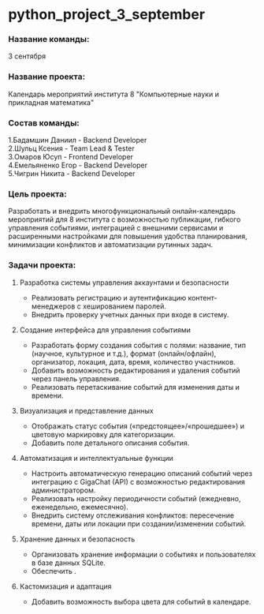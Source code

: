 # python_project_3_september
### Название команды: <br />
3 сентября <br />
### Название проекта: <br /> 
Календарь мероприятий  института 8 "Компьютерные науки и прикладная математика" <br />

### Состав команды: <br />
  1.Бадамшин Даниил - Backend Developer <br />
  2.Шульц Ксения - Team Lead & Tester <br />
  3.Омаров Юсуп - Frontend Developer <br />
  4.Емельяненко Егор - Backend Developer <br />
  5.Чигрин Никита - Backend Developer <br />
  
### Цель проекта:  <br />
Разработать и внедрить многофункциональный онлайн-календарь мероприятий для 8 института с возможностью публикации, гибкого управления событиями, интеграцией с внешними сервисами и расширенными настройками для повышения удобства планирования, минимизации конфликтов и автоматизации рутинных задач.

### Задачи проекта: <br />

1. Разработка системы управления аккаунтами и безопасности  
   - Реализовать регистрацию и аутентификацию контент-менеджеров с хешированием паролей.  
   - Внедрить проверку учетных данных при входе в систему.  

2. Создание интерфейса для управления событиями  
   - Разработать форму создания события с полями: название, тип (научное, культурное и т.д.), формат (онлайн/офлайн), организатор, локация, дата, время, количество участников.  
   - Добавить возможность редактирования и удаления событий через панель управления.  
   - Реализовать перетаскивание событий для изменения даты и времени.  

3. Визуализация и представление данных  
   - Отображать статус события («предстоящее»/«прошедшее») и цветовую маркировку для категоризации.  
   - Добавить поле детального описания события.  

4. Автоматизация и интеллектуальные функции 
   - Настроить автоматическую генерацию описаний событий через интеграцию с GigaChat (API) с возможностью редактирования администратором.  
   - Реализовать настройку периодичности событий (ежедневно, еженедельно, ежемесячно).  
   - Внедрить систему отслеживания конфликтов: пересечение времени, даты или локации при создании/изменении событий.  

5. Хранение данных и безопасность  
   - Организовать хранение информации о событиях и пользователях в базе данных SQLite.  
   - Обеспечить .  

6. Кастомизация и адаптация  
   - Добавить возможность выбора цвета для событий в календаре.  
